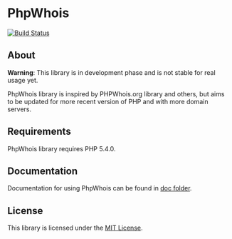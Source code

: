 # PhpWhois

[![Build Status](https://secure.travis-ci.org/maastermedia/phpwhois.png?branch=master)](http://travis-ci.org/maastermedia/phpwhois)

## About

**Warning**: This library is in development phase and is not stable for real usage yet.

PhpWhois library is inspired by PHPWhois.org library and others, but aims to be updated for more recent version of PHP and with more domain servers.

## Requirements

PhpWhois library requires PHP 5.4.0.

## Documentation

Documentation for using PhpWhois can be found in [doc folder](doc).

## License

This library is licensed under the [MIT License](LICENSE).

